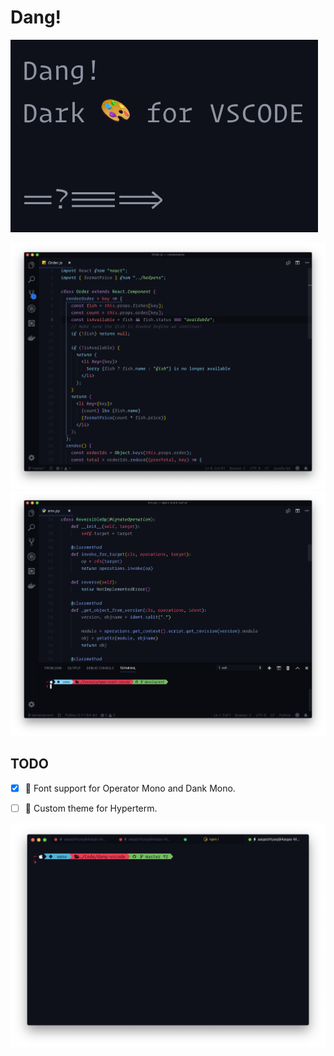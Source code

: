 # Dang!

![Logo](./images/logo.png)

![screenshot-react](./images/ss-react.png)
![screenshot-python](./images/ss-python.png)

## TODO
- [x] 🚀  Font support for Operator Mono and Dank Mono.

- [ ] 🔧  Custom theme for Hyperterm.

![screenshot-HyperTerm](./images/ss-hyper.png)
